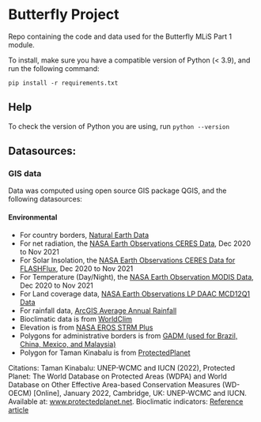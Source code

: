 # Butterfly Project

Repo containing the code and data used for the Butterfly MLiS Part 1 module.

To install, make sure you have a compatible version of Python (< 3.9), and run the following command:

`pip install -r requirements.txt`

## Help
To check the version of Python you are using, run 
`python --version`

## Datasources:
### GIS data
Data was computed using open source GIS package QGIS, and the following datasources:

#### Environmental
* For country borders, [Natural Earth Data](http://www.naturalearthdata.com/downloads/)
* For net radiation, the [NASA Earth Observations CERES Data](https://neo.gsfc.nasa.gov/view.php?datasetId=CERES_NETFLUX_M), Dec 2020 to Nov 2021
* For Solar Insolation, the [NASA Earth Observations CERES Data for FLASHFlux](https://neo.gsfc.nasa.gov/view.php?datasetId=CERES_NETFLUX_M), Dec 2020 to Nov 2021
* For Temperature (Day/Night), the [NASA Earth Observation MODIS Data](https://neo.gsfc.nasa.gov/view.php?datasetId=MOD_LSTD_CLIM_M), Dec 2020 to Nov 2021
* For Land coverage data, [NASA Earth Observations LP DAAC MCD12Q1 Data](https://neo.gsfc.nasa.gov/view.php?datasetId=MCD12C1_T1)
* For rainfall data, [ArcGIS Average Annual Rainfall](https://hub.arcgis.com/datasets/fasgis::average-annual-rainfall/about)
* Bioclimatic data is from [WorldClim](https://www.worldclim.org/data/worldclim21.html)
* Elevation is from [NASA EROS STRM Plus](https://www2.jpl.nasa.gov/srtm/)
* Polygons for administrative borders is from [GADM (used for Brazil, China, Mexico, and Malaysia)](https://gadm.org/download_country.html)
* Polygon for Taman Kinabalu is from [ProtectedPlanet](https://www.protectedplanet.net/785) 

Citations:
Taman Kinabalu: UNEP-WCMC and IUCN (2022), Protected Planet: The World Database on Protected Areas (WDPA) and World Database on Other Effective Area-based Conservation Measures (WD-OECM) [Online], January 2022, Cambridge, UK: UNEP-WCMC and IUCN. Available at: www.protectedplanet.net.
Bioclimatic indicators: [Reference article](https://www.nature.com/articles/s41597-020-00726-5#Sec2)
